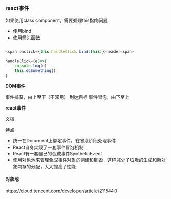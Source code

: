 ### react事件

如果使用class component，需要处理this指向问题

- 使用bind
- 使用箭头函数

```javascript

<span onclick={this.handleClick.bind(this)}>header<span>   

handleClick=(e)=>{
    console.log(e)
    this.doSomething() 
}
```

**DOM事件**

事件捕获，由上至下（不常用）
到达目标
事件冒泡，由下至上

**react事件**

[文档](https://zhuanlan.zhihu.com/p/25883536)

特点

- 统一在Document上绑定事件，在冒泡阶段处理事件
- React自身实现了一套事件冒泡机制
- React有一套自己的合成事件SyntheticEvent
- 使用对象池来管理合成事件对象的创建和销毁，这样减少了垃圾的生成和新对象内存的分配，大大提高了性能

#### 对象池
<https://cloud.tencent.com/developer/article/2115440>
